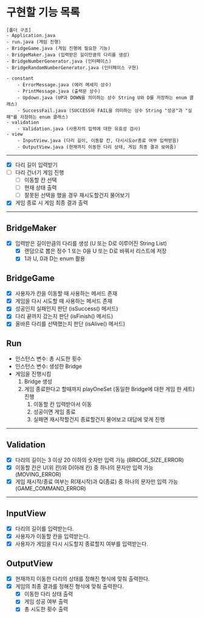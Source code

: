 # 구현할 기능 목록
```
[폴더 구조]
- Application.java
- run.java (게임 진행)
- BridgeGame.java (게임 진행에 필요한 기능)
- BridgeMaker.java (입력받은 길이만큼의 다리를 생성)
- BridgeNumberGenerator.java (인터페이스)
- BridgeRandomNumberGenerator.java (인터페이스 구현)

- constant
    - ErrorMessage.java (에러 메세지 상수)
    - PrintMessage.java (출력문 상수)
    - Updown.java (UP과 DOWN을 의미하는 상수 String U와 D를 저장하는 enum 클래스)
    - SuccessFail.java (SUCCESS와 FAIL을 의미하는 상수 String "성공"과 "실패"를 저장하는 enum 클래스)
- validation
    - Validation.java (사용자의 입력에 대한 유효성 검사)
- view
    - InputView.java (다리 길이, 이동할 칸, 다시시도or종료 여부 입력받음)
    - OutputView.java (현재까지 이동한 다리 상태, 게임 최종 결과 보여줌)    
```

---

- [x] 다리 길이 입력받기
- [ ] 다리 건너기 게임 진행
  - [ ] 이동할 칸 선택
  - [ ] 현재 상태 출력
  - [ ] 잘못된 선택을 했을 경우 재시도할건지 물어보기
- [x] 게임 종료 시 게임 최종 결과 출력

---
## BridgeMaker
* [x] 입력받은 길이만큼의 다리를 생성 (U 또는 D로 이루어진 String List)
    * [x] 랜덤으로 뽑은 정수 1 또는 0을 U 또는 D로 바꿔서 리스트에 저장
    * [x] 1과 U, 0과 D는 enum 활용

## BridgeGame
* [x] 사용자가 칸을 이동할 때 사용하는 메서드 존재
* [x] 게임을 다시 시도할 때 사용하는 메서드 존재
* [x] 성공인지 실패인지 판단 (isSuccess() 메서드)
* [x] 다리 끝까지 갔는지 판단 (isFinish() 메서드)
* [x] 올바른 다리를 선택했는지 판단 (isAlive() 메서드)

## Run
* 인스턴스 변수: 총 시도한 횟수
* 인스턴스 변수: 생성한 Bridge
* 게임을 진행시킴
  1. Bridge 생성
  2. 게임 종료한다고 할때까지 playOneSet (동일한 Bridge에 대한 게임 한 세트) 진행
     1. 이동할 칸 입력받아서 이동
     2. 성공이면 게임 종료
     3. 실패면 재시작할건지 종료할건지 물어보고 대답에 맞게 진행

---

## Validation
* [x] 다리의 길이는 3 이상 20 이하의 숫자만 입력 가능 (BRIDGE_SIZE_ERROR)
* [x] 이동할 칸은 U(위 칸)와 D(아래 칸) 중 하나의 문자만 입력 가능 (MOVING_ERROR)
* [x] 게임 재시작/종료 여부는 R(재시작)과 Q(종료) 중 하나의 문자만 입력 가능 (GAME_COMMAND_ERROR)

---

## InputView
* [x] 다리의 길이를 입력받는다.
* [x] 사용자가 이동할 칸을 입력받는다.
* [x] 사용자가 게임을 다시 시도할지 종료할지 여부를 입력받는다.

## OutputView
* [x] 현재까지 이동한 다리의 상태를 정해진 형식에 맞춰 출력한다.
* [x] 게임의 최종 결과를 정해진 형식에 맞춰 출력한다.
  * [x] 이동한 다리 상태 출력
  * [x] 게임 성공 여부 출력
  * [x] 총 시도한 횟수 출력